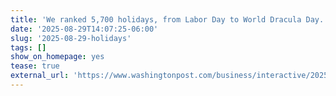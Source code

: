 ```yaml
---
title: 'We ranked 5,700 holidays, from Labor Day to World Dracula Day. Which do you celebrate?'
date: '2025-08-29T14:07:25-06:00'
slug: '2025-08-29-holidays'
tags: []
show_on_homepage: yes
tease: true
external_url: 'https://www.washingtonpost.com/business/interactive/2025/national-holidays-real-fun-unofficial/'
---
```


